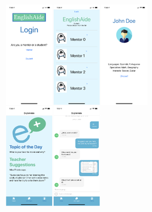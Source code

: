 <img src="/images/IMG_0177.PNG" width="25%" height="25%">
<img src="/images/IMG_0178.PNG" width="25%" height="25%">
<img src="/images/IMG_0179.PNG" width="25%" height="25%">
<img src="/images/IMG_0180.PNG" width="25%" height="25%">
<img src="/images/IMG_0181.PNG" width="25%" height="25%">

